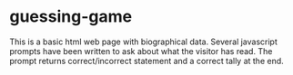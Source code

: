 # guessing-game

This is a basic html web page with biographical data.  Several javascript prompts have been written to ask about what the visitor has read.  The prompt returns correct/incorrect statement and a correct tally at the end.
